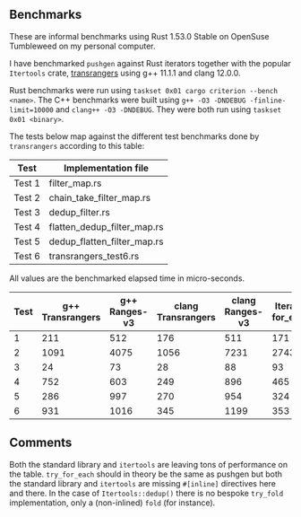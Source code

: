 ## Benchmarks

These are informal benchmarks using Rust 1.53.0 Stable on OpenSuse
Tumbleweed on my personal computer.

I have benchmarked `pushgen` against Rust iterators together with the popular 
`Itertools` crate,
[transrangers](https://github.com/joaquintides/transrangers) using
g++ 11.1.1 and clang 12.0.0.

Rust benchmarks were run using `taskset 0x01 cargo criterion --bench <name>`.
The C++ benchmarks were built using `g++ -O3 -DNDEBUG -finline-limit=10000` and
`clang++ -O3 -DNDEBUG`. They were both run using `taskset 0x01 <binary>`.

The tests below map against the different test benchmarks done by `transrangers`
according to this table:

Test   | Implementation file         |
-------|-----------------------------|
Test 1 | filter_map.rs               |
Test 2 | chain_take_filter_map.rs    |
Test 3 | dedup_filter.rs             |
Test 4 | flatten_dedup_filter_map.rs |
Test 5 | dedup_flatten_filter_map.rs |
Test 6 | transrangers_test6.rs       |


All values are the benchmarked elapsed time in micro-seconds.

Test | g++ Transrangers | g++ Ranges-v3 | clang Transrangers | clang Ranges-v3 | Iterator for_each | Iterator try_for_each | Iterator next | pushgen |
-----|------------------|---------------|--------------------|-----------------|-------------------|-----------------------|---------------|---------|
1    | 211              | 512           | 176                | 511             | 171               | 829                   | 422           | 174     |
2    | 1091             | 4075          | 1056               | 7231            | 2743              | 2834                  | 2911          | 923     |
3    | 24               | 73            | 28                 | 88              | 93                | 38                    | 65            | 24      |
4    | 752              | 603           | 249                | 896             | 465               | 1022                  | 1901          | 304     |
5    | 286              | 997           | 270                | 954             | 324               | 730                   | 675           | 306     |
6    | 931              | 1016          | 345                | 1199            | 353               | 1089                  | 751           | 356     |

## Comments

Both the standard library and `itertools` are leaving tons of performance on the table. `try_for_each` should
in theory be the same as pushgen but both the standard library and `itertools` are missing `#[inline]` directives
here and there. In the case of `Itertools::dedup()` there is no bespoke
`try_fold` implementation, only a (non-inlined) `fold` (for instance).